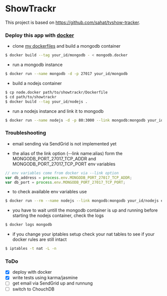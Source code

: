 # ShowTrackr

This project is based on <https://github.com/sahat/tvshow-tracker>.

### Deploy this app with [docker](https://www.docker.com/)

* clone [my dockerfiles](https://github.com/t-p/dockerfiles.git) and build a mongodb container

```sh
$ docker build --tag your_id/mongodb - < mongodb.docker
```

* run a mongodb instance

```sh
$ docker run --name mongodb -d -p 27017 your_id/mongodb
```

* build a nodejs container

```sh
$ cp node.docker path/to/showtrackr/Dockerfile
$ cd path/to/showtrackr
$ docker build --tag your_id/nodejs .
```

* run a nodejs instance and link it to mongodb

```sh
$ docker run --name nodejs -d -p 80:3000 --link mongodb:mongodb your_id/nodejs
```

### Troubleshooting

* email sending via SendGrid is not implemented yet

* the alias of the link option (--link name:alias) form the MONGODB_PORT_27017_TCP_ADDR and MONGODB_PORT_27017_TCP_PORT env variables

```js
// env variables come from docker via --link option
var db_address = process.env.MONGODB_PORT_27017_TCP_ADDR;
var db_port = process.env.MONGODB_PORT_27017_TCP_PORT;
```

* to check available env variables use

```sh
$ docker run --rm --name nodejs --link mongodb:mongodb your_id/nodejs env
```

* you have to wait untill the mongodb container is up and running before starting the nodejs container, check the logs
```sh
$ docker logs mongodb
```

* if you change your iptables setup check your nat tables to see if your docker rules are still intact

```sh
$ iptables -t nat -L -n
```

### ToDo

- [x] deploy with docker
- [x] write tests using karma/jasmine
- [ ] get email via SendGrid up and runnung
- [ ] switch to ChouchDB
